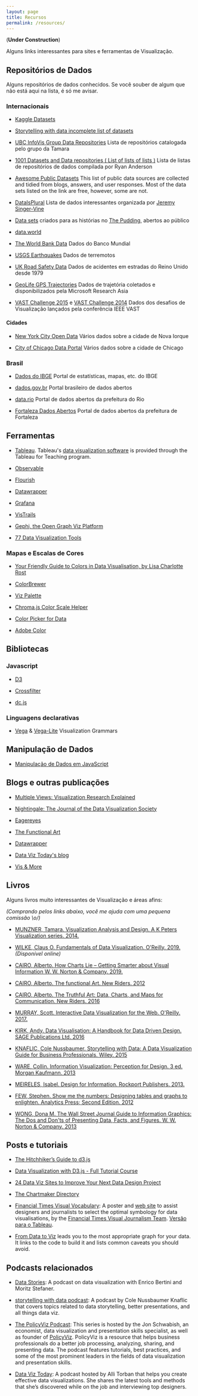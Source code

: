 ```yaml
---
layout: page
title: Recursos
permalink: /resources/
---
```


(**Under Construction**)

Alguns links interessantes para sites e ferramentas de Visualização.

## Repositórios de Dados

Alguns repositórios de dados conhecidos. Se você souber de algum que não está aqui na lista, é só me avisar.

### Internacionais

* [Kaggle Datasets](https://www.kaggle.com/datasets)

* [Storytelling with data incomplete list of datasets](https://docs.google.com/document/d/1Ads4XsCjXmDrdGRgfmm_OgRdpFcl6Qhs6SOllNGyq7Y/edit)

* [UBC InfoVis Group Data Repositories](http://www.cs.ubc.ca/group/infovis/resources.shtml#data-repos) Lista de repositórios catalogada pelo grupo da Tamara

* [1001 Datasets and Data repositories ( List of lists of lists )](https://dreamtolearn.com/ryan/1001_datasets) Lista de listas de repositórios de dados compilada por Ryan Anderson

* [Awesome Public Datasets](https://github.com/caesar0301/awesome-public-datasets) This list of public data sources are collected and tidied from blogs, answers, and user responses. Most of the data sets listed on the link are free, however, some are not.

* [DataIsPlural](http://tinyletter.com/data-is-plural/archive) Lista de dados interessantes organizada por [Jeremy Singer-Vine](https://twitter.com/jsvine)

* [Data sets](https://github.com/the-pudding/data) criados para as histórias no [The Pudding](https://pudding.cool/), abertos ao público

* [data.world](https://data.world/)

* [The World Bank Data](http://data.worldbank.org/) Dados do Banco Mundial

* [USGS Earthquakes](http://earthquake.usgs.gov/data/) Dados de terremotos

* [UK Road Safety Data](https://data.gov.uk/dataset/road-accidents-safety-data) Dados de acidentes em estradas do Reino Unido desde 1979

* [GeoLife GPS Trajectories](http://research.microsoft.com/en-us/downloads/b16d359d-d164-469e-9fd4-daa38f2b2e13/) Dados de trajetória coletados e disponibilizados pela Microsoft Research Asia

* [VAST Challenge 2015](http://vacommunity.org/VAST+Challenge+2015) e [VAST Challenge 2014](http://www.vacommunity.org/VAST+Challenge+2014) Dados dos desafios de Visualização lançados pela conferência IEEE VAST

#### Cidades

* [New York City Open Data](https://nycopendata.socrata.com/) Vários dados sobre a cidade de Nova Iorque

* [City of Chicago Data Portal](https://data.cityofchicago.org/) Vários dados sobre a cidade de Chicago


### Brasil

* [Dados do IBGE](http://downloads.ibge.gov.br/) Portal de estatísticas, mapas, etc. do IBGE

* [dados.gov.br](http://dados.gov.br/) Portal brasileiro de dados abertos

* [data.rio](http://data.rio/) Portal de dados abertos da prefeitura do Rio

* [Fortaleza Dados Abertos](http://dados.fortaleza.ce.gov.br/portal/) Portal de dados abertos da prefeitura de Fortaleza


## Ferramentas

* [Tableau](http://www.tableau.com/data-visualization-software). Tableau's [data visualization software](http://www.tableau.com/data-visualization-software) is provided through the Tableau for Teaching program.

* [Observable](https://observablehq.com/) 

* [Flourish](https://flourish.studio/)

* [Datawrapper](https://www.datawrapper.de/)  

* [Grafana](https://grafana.com/)

* [VisTrails](http://vistrails.org)

* [Gephi, the Open Graph Viz Platform](https://gephi.org/)

* [77 Data Visualization Tools](https://dreamtolearn.com/node/1TBRG989LJDJ7ZPIXQOHCJ2TH/BLL2EGC85ZWP05JYL1WTUK49J)


### Mapas e Escalas de Cores

* [Your Friendly Guide to Colors in Data Visualisation, by Lisa Charlotte Rost](http://lisacharlotterost.github.io/2016/04/22/Colors-for-DataVis/)

* [ColorBrewer](http://colorbrewer2.org/)

* [Viz Palette](http://projects.susielu.com/viz-palette)

* [Chroma.js Color Scale Helper](http://gka.github.io/palettes/)

* [Color Picker for Data](http://tristen.ca/hcl-picker/#/hlc/6/1.05/CAF270/453B52)

* [Adobe Color](https://color.adobe.com/)

## Bibliotecas

### Javascript

* [D3](https://d3js.org/)

* [Crossfilter](http://crossfilter.github.io/crossfilter/)

* [dc.js](https://dc-js.github.io/dc.js/)

### Linguagens declarativas

* [Vega](https://vega.github.io/vega) & [Vega-Lite](https://vega.github.io/vega-lite) Visualization Grammars


## Manipulação de Dados

* [Manipulação de Dados em JavaScript](http://learnjsdata.com/)


## Blogs e outras publicações
* [Multiple Views: Visualization Research Explained](https://medium.com/multiple-views-visualization-research-explained)

* [Nightingale: The Journal of the Data Visualization Society](https://medium.com/nightingale)

* [Eagereyes](https://eagereyes.org/)

* [The Functional Art](http://www.thefunctionalart.com/)

* [Datawrapper](https://blog.datawrapper.de/)

* [Data Viz Today's blog](https://dataviztoday.com/blog)

* [Vis & More](https://tamaramunzner.wordpress.com/)

## Livros ##
Alguns livros muito interessantes de Visualização e áreas afins:

_(Comprando pelos links abaixo, você me ajuda com uma pequena comissão \o/)_

* [MUNZNER, Tamara. Visualization Analysis and Design. A K Peters Visualization series. 2014.](https://www.amazon.com.br/gp/product/1466508914/ref=as_li_tl?ie=UTF8&camp=1789&creative=9325&creativeASIN=1466508914&linkCode=as2&tag=emanueles-20&linkId=d50cdb0815367e80e4ee78178ffd922d)

* [WILKE, Claus O. Fundamentals of Data Visualization. O'Reilly. 2019.](http://serialmentor.com/dataviz) *(Disponível online)*

* [CAIRO, Alberto. How Charts Lie – Getting Smarter about Visual Information W. W. Norton & Company. 2019.](https://amzn.to/2SvMxm8)

* [CAIRO, Alberto. The functional Art. New Riders. 2012](https://www.amazon.com.br/gp/product/B0091SXDOM/ref=as_li_qf_asin_il_tl?ie=UTF8&tag=emanueles-20&creative=9325&linkCode=as2&creativeASIN=B0091SXDOM&linkId=18ff427a4a828efb6a59fff7202a617f)

* [CAIRO, Alberto. The Truthful Art: Data, Charts, and Maps for Communication. New Riders. 2016](https://www.amazon.com.br/gp/product/0321934075/ref=as_li_qf_asin_il_tl?ie=UTF8&tag=emanueles-20&creative=9325&linkCode=as2&creativeASIN=0321934075&linkId=60bc6dca062ce66990b7dbc3b42e5066)

* [MURRAY, Scott. Interactive Data Visualization for the Web. O'Reilly. 2017.](https://www.amazon.com.br/gp/product/B074JKZ9Z3/ref=as_li_qf_asin_il_tl?ie=UTF8&tag=emanueles-20&creative=9325&linkCode=as2&creativeASIN=B074JKZ9Z3&linkId=0e21b806013be1d7748e82974c9fba35)

* [KIRK, Andy. Data Visualisation: A Handbook for Data Driven Design. SAGE Publications Ltd. 2016](https://www.amazon.com.br/gp/product/B01G2C5VCG/ref=as_li_qf_asin_il_tl?ie=UTF8&tag=emanueles-20&creative=9325&linkCode=as2&creativeASIN=B01G2C5VCG&linkId=a71273d49618e012ef6a922f54d1e31d)

* [KNAFLIC, Cole Nussbaumer. Storytelling with Data: A Data Visualization Guide for Business Professionals. Wiley. 2015](https://www.amazon.com.br/gp/product/B016DHQSM2/ref=as_li_qf_asin_il_tl?ie=UTF8&tag=emanueles-20&creative=9325&linkCode=as2&creativeASIN=B016DHQSM2&linkId=0a3a6aaccb0a3ca2240d0dca74cfa420)

* [WARE, Collin. Information Visualization: Perception for Design. 3 ed. Morgan Kaufmann. 2013](https://www.amazon.com.br/gp/product/B0083JCI3W/ref=as_li_qf_asin_il_tl?ie=UTF8&tag=emanueles-20&creative=9325&linkCode=as2&creativeASIN=B0083JCI3W&linkId=026138080e7c73ab10e08ff322e91892)

* [MEIRELES, Isabel. Design for Information. Rockport Publishers. 2013.](https://www.amazon.com.br/gp/product/1592538061/ref=as_li_qf_asin_il_tl?ie=UTF8&tag=emanueles-20&creative=9325&linkCode=as2&creativeASIN=1592538061&linkId=1b8aa6966c4a9b52a3fe6c98bb02e2b8)

* [FEW, Stephen. Show me the numbers: Designing tables and graphs to enlighten. Analytics Press; Second Edition. 2012](https://www.amazon.com.br/gp/product/0970601972/ref=as_li_qf_asin_il_tl?ie=UTF8&tag=emanueles-20&creative=9325&linkCode=as2&creativeASIN=0970601972&linkId=410068d38d85673023dad6eb0c9e3181)

* [WONG, Dona M. The Wall Street Journal Guide to Information Graphics: The Dos and Don'ts of Presenting Data, Facts, and Figures. W. W. Norton & Company. 2013](https://www.amazon.com.br/gp/product/0393347281/ref=as_li_qf_asin_il_tl?ie=UTF8&tag=emanueles-20&creative=9325&linkCode=as2&creativeASIN=0393347281&linkId=e3ce0d3dc80c5f824031bc76244284b1)

## Posts e tutoriais

* [The Hitchhiker’s Guide to d3.js](https://medium.com/@enjalot/the-hitchhikers-guide-to-d3-js-a8552174733a)

* [Data Visualization with D3.js - Full Tutorial Course](https://www.youtube.com/watch?v=_8V5o2UHG0E)

* [24 Data Viz Sites to Improve Your Next Data Design Project](https://uxplanet.org/21-data-visualization-links-e9c33f845b4c)

* [The Chartmaker Directory](http://chartmaker.visualisingdata.com/)

* [Financial Times Visual Vocabulary](https://github.com/ft-interactive/chart-doctor/tree/master/visual-vocabulary): A poster and [web site](http://ft-interactive.github.io/visual-vocabulary/) to assist designers and journalists to select the optimal symbology for data visualisations, by the [Financial Times Visual Journalism Team](https://www.ft.com/visual-journalism). [Versão para o Tableau](http://www.vizwiz.com/2018/07/visual-vocabulary.html).

* [From Data to Viz](https://www.data-to-viz.com/) leads you to the most appropriate graph for your data. It links to the code to build it and lists common caveats you should avoid.

## Podcasts relacionados

* [Data Stories](http://datastori.es/): A podcast on data visualization with Enrico Bertini and Moritz Stefaner.

* [storytelling with data podcast](http://www.storytellingwithdata.com/podcast/): A podcast by Cole Nussbaumer Knaflic that covers topics related to data storytelling, better presentations, and all things data viz.

* [The PolicyViz Podcast](https://policyviz.com/podcast/): This series is hosted by the Jon Schwabish, an economist, data visualization and presentation skills specialist, as well as founder of [PolicyViz](https://policyviz.com/). PolicyViz is a resource that helps business professionals do a better job processing, analyzing, sharing, and presenting data. The podcast features tutorials, best practices, and some of the most prominent leaders in the fields of data visualization and presentation skills.

* [Data Viz Today](https://dataviztoday.com/): A podcast hosted by Alli Torban that helps you create effective data visualizations. She shares the latest tools and methods that she’s discovered while on the job and interviewing top designers. 
